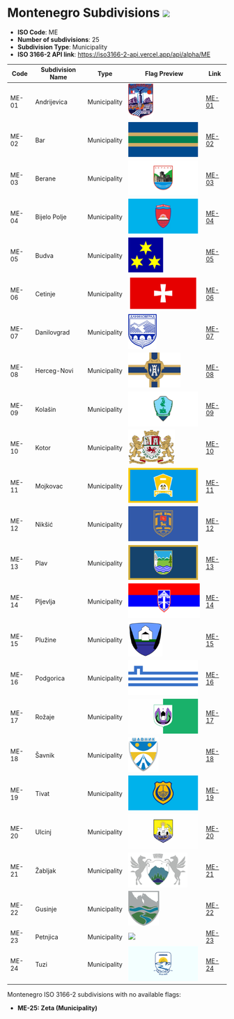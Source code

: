 # Montenegro Subdivisions ![](https://flagcdn.com/h40/me.png)

- **ISO Code**: ME
- **Number of subdivisions**: 25
- **Subdivision Type**: Municipality
- **ISO 3166-2 API link**: https://iso3166-2-api.vercel.app/api/alpha/ME

| Code  | Subdivision Name         | Type | Flag Preview | Link |
|-------|--------------------------|--------------| -------------- |----------|
| ME-01 | Andrijevica | Municipality | <img src='https://raw.githubusercontent.com/amckenna41/iso3166-flag-icons/main/iso3166-2-icons/ME/ME-01.jpeg' height='80'> | [ME-01](https://github.com/amckenna41/iso3166-flag-icons/blob/main/iso3166-2-icons/ME/ME-01.png) |
| ME-02 | Bar | Municipality | <img src='https://raw.githubusercontent.com/amckenna41/iso3166-flag-icons/main/iso3166-2-icons/ME/ME-02.png' height='80'> | [ME-02](https://github.com/amckenna41/iso3166-flag-icons/blob/main/iso3166-2-icons/ME/ME-02.png) |
| ME-03 | Berane | Municipality | <img src='https://raw.githubusercontent.com/amckenna41/iso3166-flag-icons/main/iso3166-2-icons/ME/ME-03.png' height='80'> | [ME-03](https://github.com/amckenna41/iso3166-flag-icons/blob/main/iso3166-2-icons/ME/ME-03.png) |
| ME-04 | Bijelo Polje | Municipality | <img src='https://raw.githubusercontent.com/amckenna41/iso3166-flag-icons/main/iso3166-2-icons/ME/ME-04.png' height='80'> | [ME-04](https://github.com/amckenna41/iso3166-flag-icons/blob/main/iso3166-2-icons/ME/ME-04.png) |
| ME-05 | Budva | Municipality | <img src='https://raw.githubusercontent.com/amckenna41/iso3166-flag-icons/main/iso3166-2-icons/ME/ME-05.svg' height='80'> | [ME-05](https://github.com/amckenna41/iso3166-flag-icons/blob/main/iso3166-2-icons/ME/ME-05.svg) |
| ME-06 | Cetinje | Municipality | <img src='https://raw.githubusercontent.com/amckenna41/iso3166-flag-icons/main/iso3166-2-icons/ME/ME-06.svg' height='80'> | [ME-06](https://github.com/amckenna41/iso3166-flag-icons/blob/main/iso3166-2-icons/ME/ME-06.svg) |
| ME-07 | Danilovgrad | Municipality | <img src='https://raw.githubusercontent.com/amckenna41/iso3166-flag-icons/main/iso3166-2-icons/ME/ME-07.jpeg' height='80'> | [ME-07](https://github.com/amckenna41/iso3166-flag-icons/blob/main/iso3166-2-icons/ME/ME-07.png) |
| ME-08 | Herceg-Novi | Municipality | <img src='https://raw.githubusercontent.com/amckenna41/iso3166-flag-icons/main/iso3166-2-icons/ME/ME-08.jpg' height='80'> | [ME-08](https://github.com/amckenna41/iso3166-flag-icons/blob/main/iso3166-2-icons/ME/ME-08.jpg) |
| ME-09 | Kolašin | Municipality | <img src='https://raw.githubusercontent.com/amckenna41/iso3166-flag-icons/main/iso3166-2-icons/ME/ME-09.png' height='80'> | [ME-09](https://github.com/amckenna41/iso3166-flag-icons/blob/main/iso3166-2-icons/ME/ME-09.png) |
| ME-10 | Kotor | Municipality | <img src='https://raw.githubusercontent.com/amckenna41/iso3166-flag-icons/main/iso3166-2-icons/ME/ME-10.png' height='80'> | [ME-10](https://github.com/amckenna41/iso3166-flag-icons/blob/main/iso3166-2-icons/ME/ME-10.jpg) |
| ME-11 | Mojkovac | Municipality | <img src='https://raw.githubusercontent.com/amckenna41/iso3166-flag-icons/main/iso3166-2-icons/ME/ME-11.png' height='80'> | [ME-11](https://github.com/amckenna41/iso3166-flag-icons/blob/main/iso3166-2-icons/ME/ME-11.png) |
| ME-12 | Nikšić | Municipality | <img src='https://raw.githubusercontent.com/amckenna41/iso3166-flag-icons/main/iso3166-2-icons/ME/ME-12.png' height='80'> | [ME-12](https://github.com/amckenna41/iso3166-flag-icons/blob/main/iso3166-2-icons/ME/ME-12.png) |
| ME-13 | Plav | Municipality | <img src='https://raw.githubusercontent.com/amckenna41/iso3166-flag-icons/main/iso3166-2-icons/ME/ME-13.png' height='80'> | [ME-13](https://github.com/amckenna41/iso3166-flag-icons/blob/main/iso3166-2-icons/ME/ME-13.png) |
| ME-14 | Pljevlja | Municipality | <img src='https://raw.githubusercontent.com/amckenna41/iso3166-flag-icons/main/iso3166-2-icons/ME/ME-14.png' height='80'> | [ME-14](https://github.com/amckenna41/iso3166-flag-icons/blob/main/iso3166-2-icons/ME/ME-14.png) |
| ME-15 | Plužine | Municipality | <img src='https://raw.githubusercontent.com/amckenna41/iso3166-flag-icons/main/iso3166-2-icons/ME/ME-15.png' height='80'> | [ME-15](https://github.com/amckenna41/iso3166-flag-icons/blob/main/iso3166-2-icons/ME/ME-15.svg) |
| ME-16 | Podgorica | Municipality | <img src='https://raw.githubusercontent.com/amckenna41/iso3166-flag-icons/main/iso3166-2-icons/ME/ME-16.svg' height='80'> | [ME-16](https://github.com/amckenna41/iso3166-flag-icons/blob/main/iso3166-2-icons/ME/ME-16.svg) |
| ME-17 | Rožaje | Municipality | <img src='https://raw.githubusercontent.com/amckenna41/iso3166-flag-icons/main/iso3166-2-icons/ME/ME-17.svg' height='80'> | [ME-17](https://github.com/amckenna41/iso3166-flag-icons/blob/main/iso3166-2-icons/ME/ME-17.svg) |
| ME-18 | Šavnik | Municipality | <img src='https://raw.githubusercontent.com/amckenna41/iso3166-flag-icons/main/iso3166-2-icons/ME/ME-18.png' height='80'> | [ME-18](https://github.com/amckenna41/iso3166-flag-icons/blob/main/iso3166-2-icons/ME/ME-18.svg) |
| ME-19 | Tivat | Municipality | <img src='https://raw.githubusercontent.com/amckenna41/iso3166-flag-icons/main/iso3166-2-icons/ME/ME-19.svg' height='80'> | [ME-19](https://github.com/amckenna41/iso3166-flag-icons/blob/main/iso3166-2-icons/ME/ME-19.svg) |
| ME-20 | Ulcinj | Municipality | <img src='https://raw.githubusercontent.com/amckenna41/iso3166-flag-icons/main/iso3166-2-icons/ME/ME-20.svg' height='80'> | [ME-20](https://github.com/amckenna41/iso3166-flag-icons/blob/main/iso3166-2-icons/ME/ME-20.svg) |
| ME-21 | Žabljak | Municipality | <img src='https://raw.githubusercontent.com/amckenna41/iso3166-flag-icons/main/iso3166-2-icons/ME/ME-21.png' height='80'> | [ME-21](https://github.com/amckenna41/iso3166-flag-icons/blob/main/iso3166-2-icons/ME/ME-21.png) |
| ME-22 | Gusinje | Municipality | <img src='https://raw.githubusercontent.com/amckenna41/iso3166-flag-icons/main/iso3166-2-icons/ME/ME-22.svg' height='80'> | [ME-22](https://github.com/amckenna41/iso3166-flag-icons/blob/main/iso3166-2-icons/ME/ME-22.png) |
| ME-23 | Petnjica | Municipality | <img src='None' height='80'> | [ME-23](https://github.com/amckenna41/iso3166-flag-icons/blob/main/iso3166-2-icons/ME/ME-23.png) |
| ME-24 | Tuzi | Municipality | <img src='https://raw.githubusercontent.com/amckenna41/iso3166-flag-icons/main/iso3166-2-icons/ME/ME-24.svg' height='80'> | [ME-24](https://github.com/amckenna41/iso3166-flag-icons/blob/main/iso3166-2-icons/ME/ME-24.svg) |

Montenegro ISO 3166-2 subdivisions with no available flags:

* **ME-25: Zeta (Municipality)**